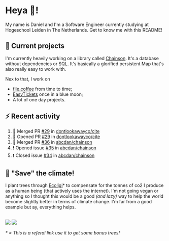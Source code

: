 # Heya 👋!

My name is Daniel and I'm a Software Engineer currently studying at Hogeschool Leiden in The Netherlands. Get to know me with this README!

## 💪 Current projects
I'm currently heavily working on a library called [Chainson](https://github.com/abcdan/chainson). It's a database without dependencies or SQL. It's basically a glorified persistent Map that's also really easy to work with.

Nex to that, I work on
- [file.coffee](https://file.coffee) from time to time;
- [EasyTickets](https://easytickets.xyz) once in a blue moon;
- A lot of one day projects.

## ⚡ Recent activity
<!--START_SECTION:activity-->
1. 🎉 Merged PR [#29](https://github.com/dontlookawayco/cite/pull/29) in [dontlookawayco/cite](https://github.com/dontlookawayco/cite)
2. 💪 Opened PR [#29](https://github.com/dontlookawayco/cite/pull/29) in [dontlookawayco/cite](https://github.com/dontlookawayco/cite)
3. 🎉 Merged PR [#36](https://github.com/abcdan/chainson/pull/36) in [abcdan/chainson](https://github.com/abcdan/chainson)
4. ❗️ Opened issue [#35](https://github.com/abcdan/chainson/issues/35) in [abcdan/chainson](https://github.com/abcdan/chainson)
5. ❗️ Closed issue [#34](https://github.com/abcdan/chainson/issues/34) in [abcdan/chainson](https://github.com/abcdan/chainson)
<!--END_SECTION:activity-->

## 🌳 "Save" the climate!
I plant trees through <a href="https://ecologi.com/lngzl?r=6005cc57f70194001deaedfa">Ecoligi</a>* to compensate for the tonnes of co2 I produce as a human being (that actively uses the internet). I'm not going vegan or anything so I thought this would be a good _(and lazy)_ way to help the world become slightly better in terms of climate change. I'm far from a good example but ay, everything helps.

<br><a href="https://ecologi.com/lngzl?r=6005cc57f70194001deaedfa"><img src="https://img.shields.io/ecologi/trees/lngzl"></a> <a href="https://ecologi.com/lngzl?r=6005cc57f70194001deaedfa"><img src="https://img.shields.io/ecologi/carbon/lngzl"></a>



_\* = This is a referal link use it to get some bonus trees!_
